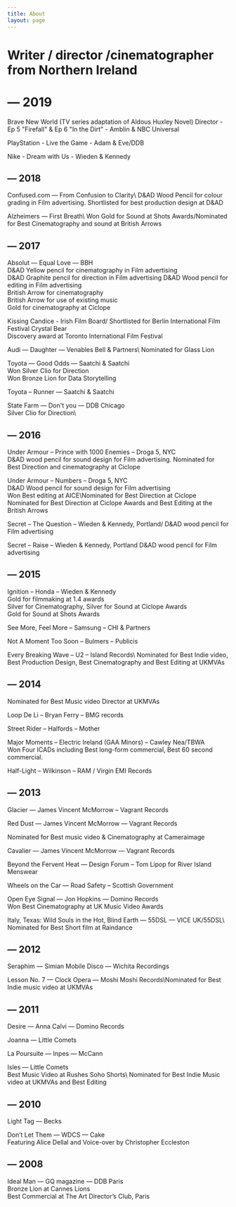 ```yaml
---
title: About
layout: page
---
```


# Writer / director /cinematographer from Northern Ireland

# **— 2019**

Brave New World    (TV series adaptation of Aldous Huxley Novel)          Director - Ep 5 "Firefall" 
                       & Ep 6 "In the Dirt" - Amblin & NBC Universal

PlayStation - Live the Game - Adam & Eve/DDB

Nike - Dream with Us - Wieden & Kennedy 

## — 2018

Confused.com — From Confusion to Clarity\\ D&AD Wood Pencil for colour grading in Film advertising. Shortlisted for best production design at D&AD

Alzheimers — First Breath\ Won Gold for Sound at Shots Awards/Nominated for Best Cinematography and sound at British Arrows

## — 2017

Absolut — Equal Love — BBH\
D&AD Yellow pencil for cinematography in Film advertising\
D&AD Graphite pencil for direction in Film advertising
D&AD Wood pencil for editing in Film advertising\
British Arrow for cinematography\
British Arrow for use of existing music\
Gold for cinematography at Ciclope

Kissing Candice - Irish Film Board/
Shortlisted for Berlin International Film Festival Crystal Bear\
Discovery award at Toronto International Film Festival

Audi — Daughter — Venables Bell & Partners\\ Nominated for Glass Lion 

Toyota — Good Odds — Saatchi & Saatchi\
Won Silver Clio for Direction\
Won Bronze Lion for Data Storytelling

Toyota – Runner — Saatchi & Saatchi

State Farm — Don't you — DDB Chicago\
Silver Clio for Direction\\

## — 2016

Under Armour – Prince with 1000 Enemies – Droga 5, NYC\
D&AD wood pencil for sound design for Film advertising. Nominated for Best Direction and cinematography at Ciclope 

Under Armour – Numbers – Droga 5, NYC\
D&AD Wood pencil for sound design for Film advertising\
Won Best editing at AICE\Nominated for Best Direction at Ciclope 
Nominated for Best Direction at Ciclope Awards and Best Editing at the British Arrows

Secret – The Question – Wieden & Kennedy, Portland/
D&AD wood pencil for Film advertising

Secret – Raise – Wieden & Kennedy, Portland
D&AD wood pencil for Film advertising

## — 2015

Ignition – Honda – Wieden & Kennedy\
Gold for filmmaking at 1.4 awards\
Silver for Cinematography, Silver for Sound at Ciclope Awards\
Gold for Sound at Shots Awards

See More, Feel More – Samsung – CHI & Partners

Not A Moment Too Soon – Bulmers – Publicis

Every Breaking Wave – U2 – Island Records\\ Nominated for Best Indie video, Best Production Design, Best Cinematography and Best Editing at UKMVAs

## — 2014

Nominated for Best Music video Director at UKMVAs

Loop De Li – Bryan Ferry – BMG records

Street Rider – Halfords – Mother

Major Moments – Electric Ireland (GAA Minors) – Cawley Nea/TBWA\
Won Four ICADs including Best long-form commercial, Best 60 second commercial. 

Half-Light – Wilkinson – RAM / Virgin EMI Records

## — 2013

Glacier — James Vincent McMorrow – Vagrant Records

Red Dust — James Vincent McMorrow — Vagrant Records

Nominated for Best music video & Cinematography at Cameraimage

Cavalier — James Vincent McMorrow — Vagrant Records

Beyond the Fervent Heat — Design Forum – Tom Lipop for River Island Menswear

Wheels on the Car — Road Safety – Scottish Government

Open Eye Signal — Jon Hopkins — Domino Records\
Won Best Cinematography at UK Music Video Awards

Italy, Texas: Wild Souls in the Hot, Blind Earth — 55DSL — VICE UK/55DSL\\ Nominated for Best Short film at Raindance

## — 2012

Seraphim — Simian Mobile Disco — Wichita Recordings

Lesson No. 7 — Clock Opera — Moshi Moshi Records\\Nominated for Best Indie music video at UKMVAs

## — 2011

Desire — Anna Calvi — Domino Records

Joanna — Little Comets

La Poursuite — Inpes — McCann

Isles — Little Comets\
Best Music Video at Rushes Soho Shorts\\ Nominated for Best Indie Music video at UKMVAs and Best Editing

## — 2010

Light Tag — Becks

Don’t Let Them — WDCS — Cake\
Featuring Alice Dellal and Voice-over by Christopher Eccleston

## — 2008

Ideal Man — GQ magazine — DDB Paris\
Bronze Lion at Cannes Lions\
Best Commercial at The Art Director’s Club, Paris